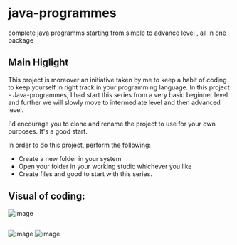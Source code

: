 # java-programmes
complete java programms  starting from simple to advance level , all in one package 

## Main Higlight  
This project is moreover an initiative taken by me  to keep a habit of coding to keep yourself in right track in your programming language. In this project - Java-programmes, I had start this series from a very basic beginner level and further we will slowly move to intermediate level and then advanced level. 

I'd encourage you to clone and rename the project to use for your own purposes. It's a good start.

In order to do this project, perform the following: 

* Create a new folder in your system 
* Open your folder in your working studio whichever you like
* Create files and good to start with this series.

## Visual of coding: 
![image](https://github.com/CodewithRajDeep/java-programmes/assets/121842502/917d36c8-0a0b-4255-9c90-7d1f5f20cb8c) 


## 

![image](https://github.com/CodewithRajDeep/java-programmes/assets/121842502/8ee8fa1b-e209-4c5f-b714-959314ce1fb3) 
![image](https://github.com/CodewithRajDeep/java-programmes/assets/121842502/3de97599-b0cd-4192-9008-28e2b9b4a60b)



